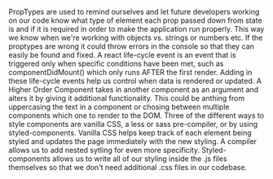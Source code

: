 PropTypes are used to remind ourselves and let future developers working on our code know what type of element each prop passed down from state is and if it is required in order to make the application run properly.  This way we know when we're working with objects vs. strings or numbers etc. If the proptypes are wrong it could throw errors in the console so that they can easily be found and fixed.
A react life-cycle event is an event that is triggered only when specific conditions have been met, such as componentDidMount() which only runs AFTER the first render.  Adding in these life-cycle events help us control when data is rendered or updated.
A Higher Order Component takes in another component as an argument and alters it by giving it additional functionality.  This could be anthing from uppercasing the text in a component or chosing between multiple components which one to render to the DOM.
Three of the different ways to style components are vanilla CSS, a less or sass pre-compiler, or by using styled-components.  Vanilla CSS helps keep track of each element being styled and updates the page immediately with the new styling.  A compiler allows us to add nested sytling for even more specificity.  Styled-components allows us to write all of our styling inside the .js files themselves so that we don't need additional .css files in our codebase.